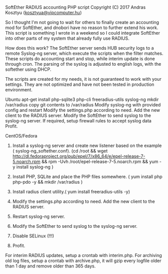 SoftEther RADIUS accounting PHP script
Copyright (C) 2017 Andras Kosztyu (kosztyua@vipcomputer.hu)

So I thought I'm not going to wait for others to finally create an accounting mod for SoftEther, and dnobori have no reason to further extend his work. This script is something I wrote in a weekend so I could integrate SoftEther into other parts of my system that already fully use RADIUS.

How does this work? The SoftEther server sends HUB security logs to a remote Syslog-ng server, which execute the scripts when the filter matches. These scripts do accounting start and stop, while interim update is done through cron. The parsing of the syslog is adjusted to english logs, with the softether using DHCP. 

The scripts are created for my needs, it is not guaranteed to work with your settings. They are not optimized and have not been tested in production environment.

Ubuntu
apt-get install php-sqlite3 php-cli freeradius-utils syslog-ng
mkdir /var/radius
copy git contents to /var/radius
Modify syslog-ng with provided config and restart
Modify the settings.php according to need. Add the new client to the RADIUS server.
Modify the SoftEther to send syslog to the syslog-ng server.
If required, setup firewall rules to accept syslog data
Profit. 

CentOS/Fedora
1. Install a syslog-ng server and create new listener based on the example ( syslog-ng_softether.conf). (cd /root && wget http://dl.fedoraproject.org/pub/epel/7/x86_64/e/epel-release-7-5.noarch.rpm && rpm -Uvh /root/epel-release-7-5.noarch.rpm && yum -y install syslog-ng )

2. Install PHP, SQLite and place the PHP files somewhere. ( yum install php php-pdo -y && mkdir /var/radius )

3. Install radius client utility.( yum install freeradius-utils -y)

4. Modify the settings.php according to need. Add the new client to the RADIUS server.

5. Restart syslog-ng server.

6. Modify the SoftEther to send syslog to the syslog-ng server.

7. Disable SELinux (!!!)

8. Profit.
 
For interim RADIUS updates, setup a crontab with interim.php. 
For archiving old log files, setup a crontab with archive.php, it will gzip every logfile older than 1 day and remove older than 365 days. 


